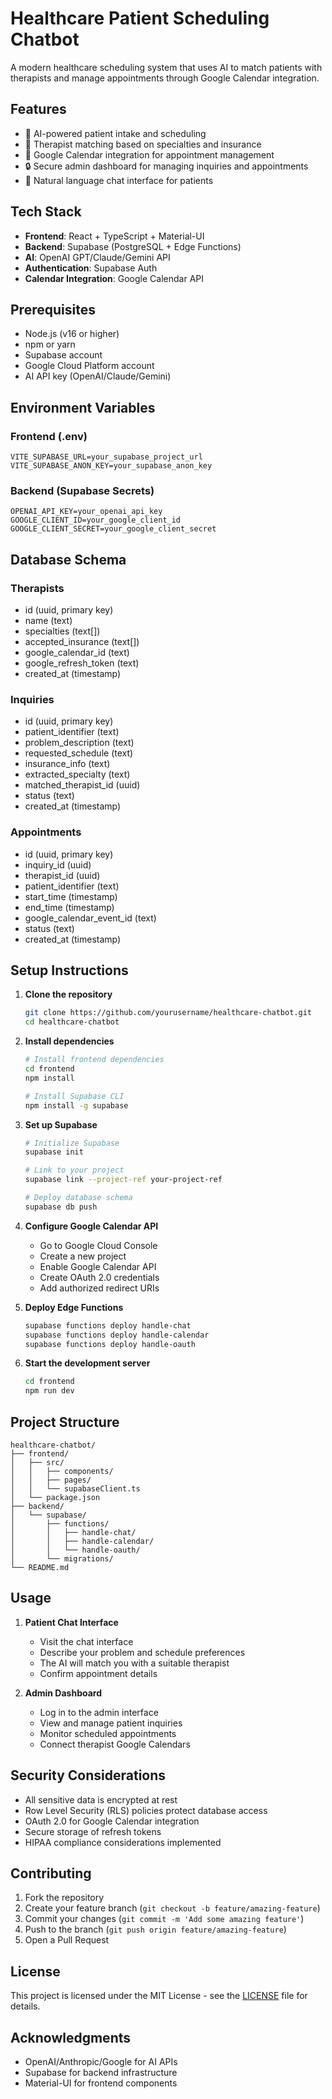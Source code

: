 # Healthcare Patient Scheduling Chatbot

A modern healthcare scheduling system that uses AI to match patients with therapists and manage appointments through Google Calendar integration.

## Features

- 🤖 AI-powered patient intake and scheduling
- 🏥 Therapist matching based on specialties and insurance
- 📅 Google Calendar integration for appointment management
- 🔒 Secure admin dashboard for managing inquiries and appointments
- 💬 Natural language chat interface for patients

## Tech Stack

- **Frontend**: React + TypeScript + Material-UI
- **Backend**: Supabase (PostgreSQL + Edge Functions)
- **AI**: OpenAI GPT/Claude/Gemini API
- **Authentication**: Supabase Auth
- **Calendar Integration**: Google Calendar API

## Prerequisites

- Node.js (v16 or higher)
- npm or yarn
- Supabase account
- Google Cloud Platform account
- AI API key (OpenAI/Claude/Gemini)

## Environment Variables

### Frontend (.env)
```
VITE_SUPABASE_URL=your_supabase_project_url
VITE_SUPABASE_ANON_KEY=your_supabase_anon_key
```

### Backend (Supabase Secrets)
```
OPENAI_API_KEY=your_openai_api_key
GOOGLE_CLIENT_ID=your_google_client_id
GOOGLE_CLIENT_SECRET=your_google_client_secret
```

## Database Schema

### Therapists
- id (uuid, primary key)
- name (text)
- specialties (text[])
- accepted_insurance (text[])
- google_calendar_id (text)
- google_refresh_token (text)
- created_at (timestamp)

### Inquiries
- id (uuid, primary key)
- patient_identifier (text)
- problem_description (text)
- requested_schedule (text)
- insurance_info (text)
- extracted_specialty (text)
- matched_therapist_id (uuid)
- status (text)
- created_at (timestamp)

### Appointments
- id (uuid, primary key)
- inquiry_id (uuid)
- therapist_id (uuid)
- patient_identifier (text)
- start_time (timestamp)
- end_time (timestamp)
- google_calendar_event_id (text)
- status (text)
- created_at (timestamp)

## Setup Instructions

1. **Clone the repository**
   ```bash
   git clone https://github.com/yourusername/healthcare-chatbot.git
   cd healthcare-chatbot
   ```

2. **Install dependencies**
   ```bash
   # Install frontend dependencies
   cd frontend
   npm install

   # Install Supabase CLI
   npm install -g supabase
   ```

3. **Set up Supabase**
   ```bash
   # Initialize Supabase
   supabase init

   # Link to your project
   supabase link --project-ref your-project-ref

   # Deploy database schema
   supabase db push
   ```

4. **Configure Google Calendar API**
   - Go to Google Cloud Console
   - Create a new project
   - Enable Google Calendar API
   - Create OAuth 2.0 credentials
   - Add authorized redirect URIs

5. **Deploy Edge Functions**
   ```bash
   supabase functions deploy handle-chat
   supabase functions deploy handle-calendar
   supabase functions deploy handle-oauth
   ```

6. **Start the development server**
   ```bash
   cd frontend
   npm run dev
   ```

## Project Structure

```
healthcare-chatbot/
├── frontend/
│   ├── src/
│   │   ├── components/
│   │   ├── pages/
│   │   └── supabaseClient.ts
│   └── package.json
├── backend/
│   └── supabase/
│       ├── functions/
│       │   ├── handle-chat/
│       │   ├── handle-calendar/
│       │   └── handle-oauth/
│       └── migrations/
└── README.md
```

## Usage

1. **Patient Chat Interface**
   - Visit the chat interface
   - Describe your problem and schedule preferences
   - The AI will match you with a suitable therapist
   - Confirm appointment details

2. **Admin Dashboard**
   - Log in to the admin interface
   - View and manage patient inquiries
   - Monitor scheduled appointments
   - Connect therapist Google Calendars

## Security Considerations

- All sensitive data is encrypted at rest
- Row Level Security (RLS) policies protect database access
- OAuth 2.0 for Google Calendar integration
- Secure storage of refresh tokens
- HIPAA compliance considerations implemented

## Contributing

1. Fork the repository
2. Create your feature branch (`git checkout -b feature/amazing-feature`)
3. Commit your changes (`git commit -m 'Add some amazing feature'`)
4. Push to the branch (`git push origin feature/amazing-feature`)
5. Open a Pull Request

## License

This project is licensed under the MIT License - see the [LICENSE](LICENSE) file for details.

## Acknowledgments

- OpenAI/Anthropic/Google for AI APIs
- Supabase for backend infrastructure
- Material-UI for frontend components
